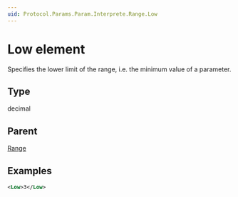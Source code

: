 ```yaml
---
uid: Protocol.Params.Param.Interprete.Range.Low
---
```


# Low element

Specifies the lower limit of the range, i.e. the minimum value of a parameter.

## Type

decimal

## Parent

[Range](xref:Protocol.Params.Param.Interprete.Range)

## Examples


```xml
<Low>3</Low>
```



